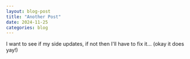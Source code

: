 ```yaml
---
layout: blog-post
title: "Another Post"
date: 2024-11-25
categories: blog
---
```

I want to see if my side updates, if not then I'll have to fix it... (okay it does yay!)